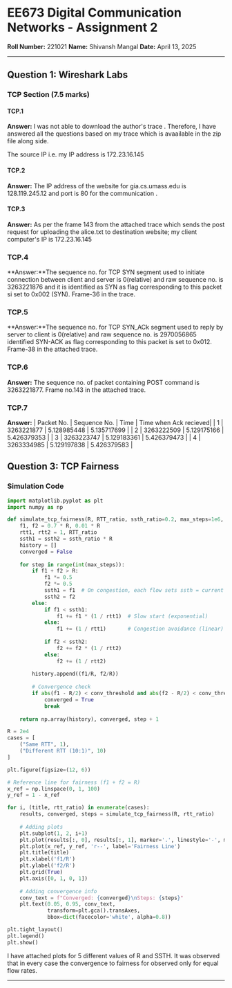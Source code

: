 
# EE673 Digital Communication Networks - Assignment 2

**Roll Number:** 221021
**Name:** Shivansh Mangal
**Date:** April 13, 2025

---

## Question 1: Wireshark Labs

### TCP Section (7.5 marks)

#### TCP.1

**Answer:** I was not able to download the author's trace . Therefore, I have answered all the questions based on my trace which is avaailable in the zip file along side.

The source IP i.e. my IP address is 172.23.16.145

#### TCP.2

**Answer:** The IP address of the website for gia.cs.umass.edu is 128.119.245.12 and port is 80 for the communication .

#### TCP.3

**Answer:** As per the frame 143 from the attached trace which sends the post request for uploading the alice.txt to destination website; my client computer's
IP is 172.23.16.145 

### TCP.4

**Answer:**The sequence no. for TCP SYN segment used to initiate connection between client and server is 0(relative) and raw sequence no. is 3263221876 and it is identified as SYN as flag corresponding to this packet si set to 0x002 (SYN). Frame-36 in the trace.

### TCP.5

**Answer:**The sequence no. for TCP SYN_ACk segment used to reply by server to client is 0(relative) and raw sequence no. is 2970056865 identified SYN-ACK as flag corresponding to this packet is set to 0x012. Frame-38 in the attached trace.

### TCP.6

**Answer:** The sequence no. of packet containing POST command is 3263221877. Frame no.143 in the attached trace.

### TCP.7

**Answer:**
| Packet No. | Sequence No. | Time | Time when Ack recieved|
| 1 | 3263221877 | 5.128985448 | 5.135717699 |
| 2 | 3263222509 | 5.129175166 | 5.426379353 |
| 3 | 3263223747 | 5.129183361 | 5.426379473 |
| 4 | 3263334985 | 5.129197838 | 5.426379583 |



## Question 3: TCP Fairness

### Simulation Code

```python
import matplotlib.pyplot as plt
import numpy as np

def simulate_tcp_fairness(R, RTT_ratio, ssth_ratio=0.2, max_steps=1e6, conv_threshold=1e-3):
    f1, f2 = 0.7 * R, 0.01 * R
    rtt1, rtt2 = 1, RTT_ratio
    ssth1 = ssth2 = ssth_ratio * R
    history = []
    converged = False
    
    for step in range(int(max_steps)):
        if f1 + f2 > R:
            f1 *= 0.5
            f2 *= 0.5
            ssth1 = f1  # On congestion, each flow sets ssth = current cwnd
            ssth2 = f2
        else:
            if f1 < ssth1:
                f1 += f1 * (1 / rtt1)  # Slow start (exponential)
            else:
                f1 += (1 / rtt1)       # Congestion avoidance (linear)
            
            if f2 < ssth2:
                f2 += f2 * (1 / rtt2)
            else:
                f2 += (1 / rtt2)
        
        history.append((f1/R, f2/R))
        
        # Convergence check
        if abs(f1 - R/2) < conv_threshold and abs(f2 - R/2) < conv_threshold:
            converged = True
            break
    
    return np.array(history), converged, step + 1

R = 2e4
cases = [
    ("Same RTT", 1),
    ("Different RTT (10:1)", 10)
]

plt.figure(figsize=(12, 6))

# Reference line for fairness (f1 + f2 = R)
x_ref = np.linspace(0, 1, 100)
y_ref = 1 - x_ref

for i, (title, rtt_ratio) in enumerate(cases):
    results, converged, steps = simulate_tcp_fairness(R, rtt_ratio)
    
    # Adding plots
    plt.subplot(1, 2, i+1)
    plt.plot(results[:, 0], results[:, 1], marker='.', linestyle='-', markersize=2)
    plt.plot(x_ref, y_ref, 'r--', label='Fairness Line')
    plt.title(title)
    plt.xlabel('f1/R')
    plt.ylabel('f2/R')
    plt.grid(True)
    plt.axis([0, 1, 0, 1])
    
    # Adding convergence info
    conv_text = f"Converged: {converged}\nSteps: {steps}"
    plt.text(0.05, 0.95, conv_text, 
             transform=plt.gca().transAxes,
             bbox=dict(facecolor='white', alpha=0.8))

plt.tight_layout()
plt.legend()
plt.show()

```
I have attached plots for 5 different values of R and SSTH. It was observed that in every case the convergence to fairness for observed only for equal flow rates.

---